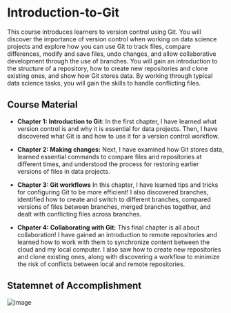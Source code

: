 # Introduction-to-Git
This course introduces learners to version control using Git. You will discover the importance of version control when working on data science projects and explore how you can use Git to track files, compare differences, modify and save files, undo changes, and allow collaborative development through the use of branches. You will gain an introduction to the structure of a repository, how to create new repositories and clone existing ones, and show how Git stores data. By working through typical data science tasks, you will gain the skills to handle conflicting files.

## Course Material 
- **Chapter 1: Introduction to Git**: In the first chapter, I have learned what version control is and why it is essential for data projects. Then, I have discovered what Git is and how to use it for a version control workflow.

- **Chapter 2: Making changes:** Next, I have examined how Git stores data, learned essential commands to compare files and repositories at different times, and understood the process for restoring earlier versions of files in data projects.
  
- **Chapter 3: Git workflows** In this chapter, I have learned tips and tricks for configuring Git to be more efficient! I also discovered branches, identified how to create and switch to different branches, compared versions of files between branches, merged branches together, and dealt with conflicting files across branches.
  
- **Chpater 4: Collaborating with Git:** This final chapter is all about collaboration! I have gained an introduction to remote repositories and learned how to work with them to synchronize content between the cloud and my local computer. I also saw how to create new repositories and clone existing ones, along with discovering a workflow to minimize the risk of conflicts between local and remote repositories.

## Statemnet of Accomplishment
![image](https://github.com/user-attachments/assets/3e2d9ee7-0d6a-4377-9b2e-999c8f7d2183)

